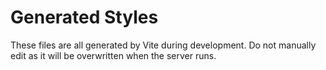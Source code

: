 # Generated Styles

These files are all generated by Vite during development. Do not manually edit as it will be overwritten when the server runs.
